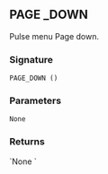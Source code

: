 ## PAGE \_DOWN

Pulse menu Page down.


### Signature

`PAGE_DOWN ()`


### Parameters

`None`


### Returns

\`None
\`